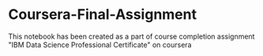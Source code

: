 # Coursera-Final-Assignment
This notebook has been created as a part of course completion assignment "IBM Data Science Professional Certificate" on coursera
